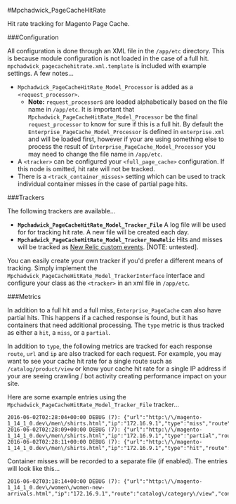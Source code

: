 #Mpchadwick_PageCacheHitRate

Hit rate tracking for Magento Page Cache.

###Configuration

All configuration is done through an XML file in the `/app/etc` directory. This is because module configuration is not loaded in the case of a full hit. `mpchadwick_pagecachehitrate.xml.template` is included with example settings. A few notes...

- `Mpchadwick_PageCacheHitRate_Model_Processor` is added as a `<request_processor>`.
  - **Note:** `request_processor`s are loaded alphabetically based on the file name in `/app/etc`. It is important that `Mpchadwick_PageCacheHitRate_Model_Processor` be the final `request_processor` to know for sure if this is a full hit. By default the `Enterprise_PageCache_Model_Processor` is defined in `enterprise.xml` and will be loaded first, however if your are using something else to process the result of `Enterprise_PageCache_Model_Processor` you may need to change the file name in `/app/etc`.
- A `<tracker>` can be configured your `<full_page_cache>` configuration. If this node is omitted, hit rate will not be tracked.
- There is a `<track_container_misses>` setting which can be used to track individual container misses in the case of partial page hits.

###Trackers

The following trackers are available...

- **`Mpchadwick_PageCacheHitRate_Model_Tracker_File`** A log file will be used for for tracking hit rate. A new file will be created each day.
- **`Mpchadwick_PageCacheHitRate_Model_Tracker_NewRelic`** Hits and misses will be tracked as [New Relic custom events](https://docs.newrelic.com/docs/insights/new-relic-insights/adding-querying-data/inserting-custom-events-new-relic-apm-agents). [NOTE: untested].

You can easily create your own tracker if you'd prefer a different means of tracking. Simply implement the `Mpchadwick_PageCacheHitRate_Model_TrackerInterface` interface and configure your class as the `<tracker>` in an xml file in `/app/etc`.

###Metrics

In addition to a full hit and a full miss, `Enterprise_PageCache` can also have partial hits. This happens if a cached response is found, but it has containers that need additional processing. The `type` metric is thus tracked as either a `hit`, a `miss`, or a `partial`.

In addition to `type`, the following metrics are tracked for each response `route`, `url` and `ip` are also tracked for each request. For example, you may want to see your cache hit rate for a single route such as `/catalog/product/view` or know your cache hit rate for a single IP address if your are seeing crawling / bot activity creating performance impact on your site.

Here are some example entries using the `Mpchadwick_PageCacheHitRate_Model_Tracker_File` tracker...

```
2016-06-02T02:28:04+00:00 DEBUG (7): {"url":"http:\/\/magento-1_14_1_0.dev\/men\/shirts.html","ip":"172.16.9.1","type":"miss","route":"catalog\/category\/view"}
2016-06-02T02:28:09+00:00 DEBUG (7): {"url":"http:\/\/magento-1_14_1_0.dev\/men\/shirts.html","ip":"172.16.9.1","type":"partial","route":"catalog\/category\/view"}
2016-06-02T02:28:11+00:00 DEBUG (7): {"url":"http:\/\/magento-1_14_1_0.dev\/men\/shirts.html","ip":"172.16.9.1","type":"hit","route":"catalog\/category\/view"}
```

Container misses will be recorded to a separate file (if enabled). The entries will look like this...

```
2016-06-02T03:18:14+00:00 DEBUG (7): {"url":"http:\/\/magento-1_14_1_0.dev\/women\/women-new-arrivals.html","ip":"172.16.9.1","route":"catalog\/category\/view","container":"Enterprise_PageCache_Model_Container_Catalognavigation"}
```
